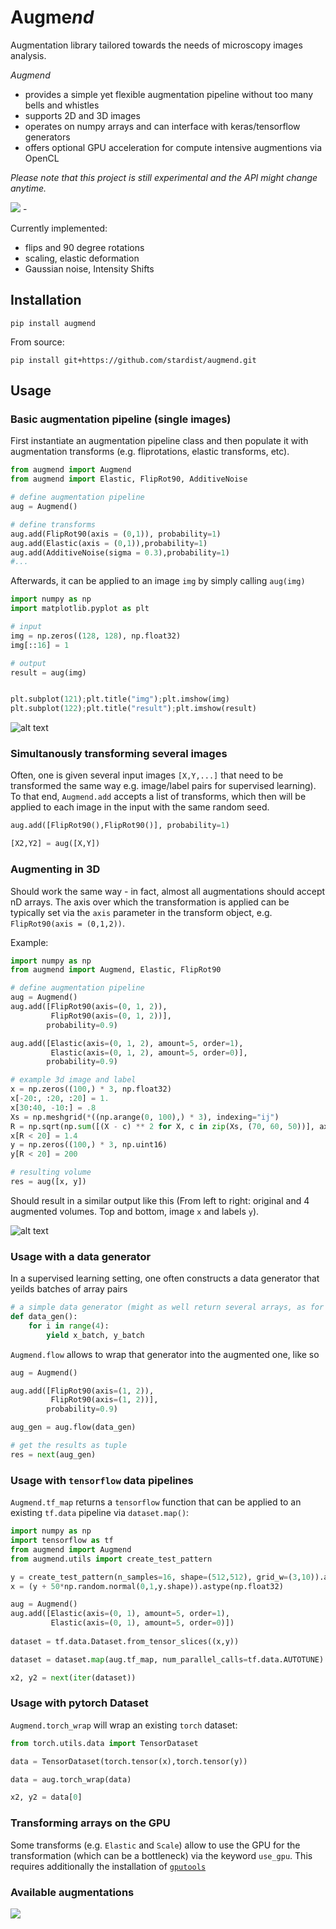 # Augme*nd*

Augmentation library tailored towards the needs of microscopy images analysis. 

*Augmend*  

* provides a simple yet flexible augmentation pipeline without too many bells and whistles 
* supports 2D and 3D images
* operates on numpy arrays and can interface with keras/tensorflow generators  
* offers optional GPU acceleration for compute intensive augmentions via OpenCL     


*Please note that this project is still experimental and the API might change anytime.*


![](imgs/augmerino.png) -

Currently implemented:

* flips and 90 degree rotations
* scaling, elastic deformation 
* Gaussian noise, Intensity Shifts 

## Installation

`pip install augmend`

From source:

`pip install git+https://github.com/stardist/augmend.git`

## Usage

### Basic augmentation pipeline (single images)

First instantiate an augmentation pipeline class and then populate it with augmentation transforms (e.g. fliprotations, elastic transforms, etc). 

```python
from augmend import Augmend           
from augmend import Elastic, FlipRot90, AdditiveNoise

# define augmentation pipeline
aug = Augmend()

# define transforms
aug.add(FlipRot90(axis = (0,1)), probability=1)
aug.add(Elastic(axis = (0,1)),probability=1)
aug.add(AdditiveNoise(sigma = 0.3),probability=1)
#...

```

Afterwards, it can be applied to an image `img` by simply calling `aug(img)`

```python 
import numpy as np 
import matplotlib.pyplot as plt 

# input
img = np.zeros((128, 128), np.float32)
img[::16] = 1 

# output
result = aug(img)


plt.subplot(121);plt.title("img");plt.imshow(img)
plt.subplot(122);plt.title("result");plt.imshow(result)

```
![alt text](imgs/example2d.png)

### Simultanously transforming several images

Often, one is given several input images `[X,Y,...]` that need to be transformed the same way e.g. image/label pairs for supervised learning). 
To that end, `Augmend.add` accepts a list of transforms, which then will be applied to each image in the input with the same random seed.

```python 
aug.add([FlipRot90(),FlipRot90()], probability=1)

[X2,Y2] = aug([X,Y])

```

### Augmenting in 3D

Should work the same way - in fact, almost all augmentations should accept nD arrays. The axis over which the transformation is applied can be typically set via the `axis` parameter in the transform object, e.g. `FlipRot90(axis = (0,1,2))`.

Example:


```python
import numpy as np
from augmend import Augmend, Elastic, FlipRot90

# define augmentation pipeline
aug = Augmend()
aug.add([FlipRot90(axis=(0, 1, 2)),
         FlipRot90(axis=(0, 1, 2))],
        probability=0.9)

aug.add([Elastic(axis=(0, 1, 2), amount=5, order=1),
         Elastic(axis=(0, 1, 2), amount=5, order=0)],
        probability=0.9)

# example 3d image and label
x = np.zeros((100,) * 3, np.float32)
x[-20:, :20, :20] = 1.
x[30:40, -10:] = .8
Xs = np.meshgrid(*((np.arange(0, 100),) * 3), indexing="ij")
R = np.sqrt(np.sum([(X - c) ** 2 for X, c in zip(Xs, (70, 60, 50))], axis=0))
x[R < 20] = 1.4
y = np.zeros((100,) * 3, np.uint16)
y[R < 20] = 200

# resulting volume
res = aug([x, y])
```

Should result in a similar output like this (From left to right: original and 4 augmented volumes. Top and bottom, image `x` and labels `y`).

![alt text](imgs/example3d.png)


### Usage with a data generator 

In a supervised learning setting, one often constructs a data generator  that yeilds batches of array pairs 

```python
# a simple data generator (might as well return several arrays, as for a supervised data generator) 
def data_gen():
    for i in range(4):
        yield x_batch, y_batch
```

`Augmend.flow` allows to wrap that generator into the augmented one, like so

```python
aug = Augmend()

aug.add([FlipRot90(axis=(1, 2)),
         FlipRot90(axis=(1, 2))],
        probability=0.9)

aug_gen = aug.flow(data_gen)

# get the results as tuple
res = next(aug_gen)
```
### Usage with `tensorflow` data pipelines

`Augmend.tf_map` returns a `tensorflow` function that can be applied to an existing `tf.data` pipeline via `dataset.map()`: 

```python
import numpy as np
import tensorflow as tf
from augmend import Augmend
from augmend.utils import create_test_pattern

y = create_test_pattern(n_samples=16, shape=(512,512), grid_w=(3,10)).astype(np.int16)
x = (y + 50*np.random.normal(0,1,y.shape)).astype(np.float32)

aug = Augmend()
aug.add([Elastic(axis=(0, 1), amount=5, order=1),
         Elastic(axis=(0, 1), amount=5, order=0)])
    
dataset = tf.data.Dataset.from_tensor_slices((x,y))

dataset = dataset.map(aug.tf_map, num_parallel_calls=tf.data.AUTOTUNE)

x2, y2 = next(iter(dataset))

```

### Usage with pytorch Dataset

`Augmend.torch_wrap` will wrap an existing `torch` dataset:  

```python
from torch.utils.data import TensorDataset

data = TensorDataset(torch.tensor(x),torch.tensor(y))

data = aug.torch_wrap(data)

x2, y2 = data[0]

```

### Transforming arrays on the GPU

Some transforms (e.g. `Elastic` and `Scale`) allow to use the GPU for the transformation (which can be a bottleneck) via the keyword `use_gpu`. This requires additionally the installation of [`gputools`](https://github.com/maweigert/gputools)




### Available augmentations 

![](imgs/examples.png)



